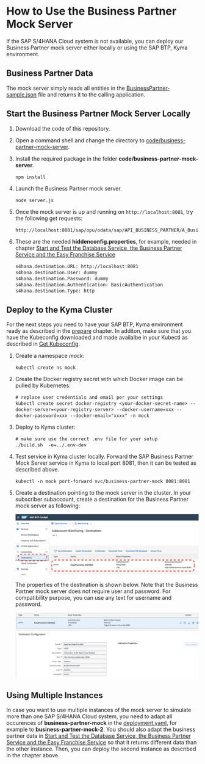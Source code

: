 # How to Use the Business Partner Mock Server

If the SAP S/4HANA Cloud system is not available, you can deploy our Business Partner mock server either locally or using the SAP BTP, Kyma environment.

## Business Partner Data

The mock server simply reads all entities in the [BusinessPartner-sample.json](../code/busines-partner-mock-server/BusinessPartner-sample.json) file and returns it to the calling application.

## Start the Business Partner Mock Server Locally

1. Download the code of this repository.
1. Open a command shell and change the directory to [code/business-partner-mock-server](/code/business-partner-mock-server/).
1. Install the required package in the folder **code/business-partner-mock-server**.

   ```shell
   npm install
   ```

1. Launch the Business Partner mock server.

   ```shell
   node server.js
   ```

1. Once the mock server is up and running on ``http://localhost:8081``, try the following get requests:

   ``` html
   http://localhost:8081/sap/opu/odata/sap/API_BUSINESS_PARTNER/A_BusinessPartner?$expand=to_BusinessPartnerAddress/to_EmailAddress&$format=json
   ```

1. These are the needed **hiddenconfig.properties**, for example, needed in chapter [Start and Test the Database Service, the Business Partner Service and the Easy Franchise Service](/documentation/prepare/test-app-locally/README.md#1-start-and-test-the-database-service-the-easy-franchise-service-and-the-business-partner-service)


   ```properties
   s4hana.destination.URL: http://localhost:8081
   s4hana.destination.User: dummy
   s4hana.destination.Password: dummy
   s4hana.destination.Authentication: BasicAuthentication
   s4hana.destination.Type: http
   ```

## Deploy to the Kyma Cluster
For the next steps you need to have your SAP BTP, Kyma environment ready as described in the [prepare](../../prepare/setup-btp-environment/README.md) chapter. In additon, make sure that you have the Kubeconfig downloaded and made availalbe in your Kubectl as described in [Get Kubeconfig](../../deploy/prepare-deployment/README.md#get-kubeconfig).

1. Create a namespace _mock_:

   ```shell
   kubectl create ns mock
   ```

1. Create the Docker registry secret with which Docker image can be pulled by Kubernetes:

   ```shell
   # replace user credentials and email per your settings
   kubectl create secret docker-registry <your-docker-secret-name> --docker-server=<your-registry-server> --docker-username=xxx --docker-password=xxx --docker-email="xxxx" -n mock
   ```

1. Deploy to Kyma cluster:

   ```shell
   # make sure use the correct .env file for your setup
   ./build.sh  -e=../.env-dev
   ```

1. Test service in Kyma cluster locally.
   Forward the SAP Business Partner Mock Server service in Kyma to local port 8081, then it can be tested as described above.

   ```shell
   kubectl -n mock port-forward svc/business-partner-mock 8081:8081
   ```

1. Create a destination pointing to the mock server in the cluster.
   In your subscriber subaccount, create a destination for the Business Partner mock server as following:

   ![Destination](images/BPMock-Destination.png)

   The properties of the destination is shown below. Note that the Business Partner mock server does not require user and password. For compatibility purpose, you can use any text for username and password.

   ![Destination Properties](images/BPMock-Destination_Properties.png)

## Using Multiple Instances

In case you want to use multiple instances of the mock server to simulate more than one SAP S/4HANA Cloud system, you need to adapt all occurences of **business-partner-mock** in the [deployment.yaml](../code/busines-partner-mock-server/k8s/deployment.yaml), for example to **business-partner-mock-2**. You should also adapt the business partner data in [Start and Test the Database Service, the Business Partner Service and the Easy Franchise Service](/documentation/run-app-locally/start-and-test-microservices/README.md) so that it returns different data than the other instance. Then, you can deploy the second instance as described in the chapter above.
